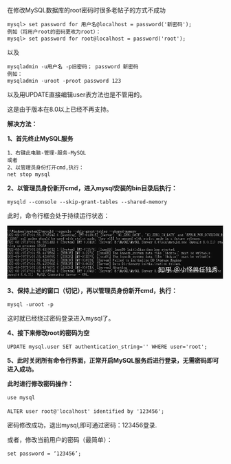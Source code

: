在修改MySQL数据库的root密码时很多老帖子的方式不成功

```
mysql> set password for 用户名@localhost = password('新密码');
例如（将用户root的密码更改为root）：
mysql> set password for root@localhost = password('root');
```

以及

```text
mysqladmin -u用户名 -p旧密码； password 新密码
例如：
mysqladmin -uroot -proot password 123
```

以及用UPDATE直接编辑user表方法也是不管用的。

这是由于版本在8.0以上已经不再支持。

**解决方法：**

**1、首先终止MySQL服务**

```text
1、右键此电脑-管理-服务-MySQL
或者
2、以管理员身份打开cmd,执行：
net stop mysql
```

**2、以管理员身份新开cmd，进入mysql安装的bin目录后执行：**

```text
mysqld --console --skip-grant-tables --shared-memory
```

此时，命令行框会处于持续运行状态：

![](images/WEBRESOURCE97e4592bdb5bbaa6082a58a422114d8astickPicture.png)

**3、保持上述的窗口（切记），再以管理员身份新开cmd，执行：**

```text
mysql -uroot -p
```

这时就已经绕过密码登录进入mysql了。

**4、接下来修改root的密码为空**

```text
UPDATE mysql.user SET authentication_string='' WHERE user='root';
```

**5、此时关闭所有命令行界面，正常开启MySQL服务后进行登录，无需密码即可进入成功。**

**此时进行修改密码操作：**

```text
use mysql 

ALTER user root@'localhost' identified by '123456';
```

密码修改成功，退出mysql,即可通过密码：123456登录.

或者，修改当前用户的密码（最简单）：

```text
set password = ‘123456’;
```